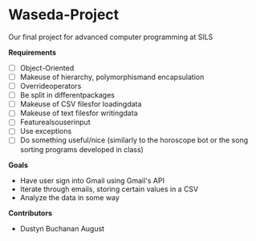 # Waseda-Project
Our final project for advanced computer programming at SILS

**Requirements**

- [ ] Object-Oriented  
- [ ] Makeuse of hierarchy, polymorphismand encapsulation  
- [ ] Overrideoperators  
- [ ] Be split in differentpackages  
- [ ] Makeuse of CSV filesfor loadingdata  
- [ ] Makeuse of text filesfor writingdata  
- [ ] Featurealsouserinput  
- [ ] Use exceptions  
- [ ] Do something useful/nice (similarly to the horoscope bot or the song sorting programs developed in class)  

**Goals**
* Have user sign into Gmail using Gmail's API
* Iterate through emails, storing certain values in a CSV
* Analyze the data in some way

**Contributors**
* Dustyn Buchanan August

